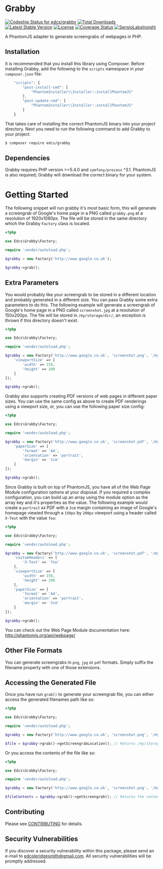 # Grabby 
[![Codeship Status for edcs/grabby](https://codeship.com/projects/da4c26b0-b5f2-0133-6bbf-724fe1788ad4/status?branch=master)](https://codeship.com/projects/134212) 
[![Total Downloads](https://poser.pugx.org/edcs/grabby/downloads)](https://packagist.org/packages/edcs/grabby)
[![Latest Stable Version](https://poser.pugx.org/edcs/grabby/v/stable)](https://packagist.org/packages/edcs/grabby)
[![License](https://poser.pugx.org/edcs/grabby/license)](https://packagist.org/packages/edcs/grabby)
[![Coverage Status](https://coveralls.io/repos/github/edcs/grabby/badge.svg?branch=master)](https://coveralls.io/github/edcs/grabby?branch=master) 
[![SensioLabsInsight](https://insight.sensiolabs.com/projects/8e1185a8-27f7-4eff-8de3-6b0e10179f90/mini.png)](https://insight.sensiolabs.com/projects/8e1185a8-27f7-4eff-8de3-6b0e10179f90)

A PhantomJS adapter to generate screengrabs of webpages in PHP.

## Installation

It is recommended that you install this library using Composer. Before installing Grabby, add the following to the
`scripts` namespace in your `composer.json` file:

```javascript
    "scripts": {
        "post-install-cmd": [
            "PhantomInstaller\\Installer::installPhantomJS"
        ],
        "post-update-cmd": [
            "PhantomInstaller\\Installer::installPhantomJS"
        ]
    }
```

That takes care of installing the correct PhantomJS binary into your project directory. Next you need to run the
following command to add Grabby to your project:

```bash
$ composer require edcs/grabby
```

## Dependencies

Grabby requires PHP version >=5.4.0 and `symfony/process` ^3.1. PhantomJS is also required; Grabby will download the
correct binary for your system.

# Getting Started

The following snippet will run grabby it's most basic form, this will generate a screengrab of Google's home page in a 
PNG called `grabby.png` at a resolution of 1920x1080px. The file will be stored in the same directory which the Grabby 
`Factory` class is located.

```php
<?php

use Edcs\Grabby\Factory;

require 'vendor/autoload.php';

$grabby = new Factory('http://www.google.co.uk');

$grabby->grab();
```    

## Extra Parameters

You would probably like your screengrab to be stored in a different location and probably generated in a different size.
You can pass Grabby some extra parameters to do this. The following example will generate a screengrab of Google's home 
page in a PNG called `screenshot.jpg` at a resolution of 150x200px. The file will be stored in `/my/storage/dir/`, an 
exception is thrown if this directory doesn't exist.

```php
<?php

use Edcs\Grabby\Factory;

require 'vendor/autoload.php';

$grabby = new Factory('http://www.google.co.uk', 'screenshot.png', '/my/storage/dir/', [
    'viewportSize' => [
        'width' => 150,
        'height' => 200
    ]
]);

$grabby->grab();
```

Grabby also supports creating PDF versions of web pages in different paper sizes. You can use the same config as above
to create PDF renderings using a viewport size, or, you can use the following paper size config:

```php
<?php

use Edcs\Grabby\Factory;

require 'vendor/autoload.php';

$grabby = new Factory('http://www.google.co.uk', 'screenshot.pdf', '/my/storage/dir/', [
    'paperSize' => [
        'format' => 'A4',
        'orientation' => 'portrait',
        'margin' => '1cm'
    ]
]);

$grabby->grab();
```

Since Grabby is built on top of PhantomJS, you have all of the Web Page Module configuration options at your disposal. If
you required a complex configuration, you can build up an array using the module option as the array key and it's properties
as the value. The following example would create a `portrait` `A4` PDF with a `3cm` margin containing an image of Google's
homepage viewied through a `150px` by `200px` viewport using a header called `X-Test` with the value `foo`:

```php
<?php

use Edcs\Grabby\Factory;

require 'vendor/autoload.php';

$grabby = new Factory('http://www.google.co.uk', 'screenshot.pdf', '/my/storage/dir/', [
    'customHeaders' => [
        'X-Test' => 'foo'
    ],
    'viewportSize' => [
        'width' => 150,
        'height' => 200
    ],
    'paperSize' => [
        'format' => 'A4',
        'orientation' => 'portrait',
        'margin' => '3cm'
    ]
]);

$grabby->grab();
```

You can check out the Web Page Module documentation here: http://phantomjs.org/api/webpage/

## Other File Formats

You can generate screengrabs in `png`, `jpg` or `pdf` formats. Simply suffix the filename property with one of those 
extensions.

## Accessing the Generated File

Once you have run `grab()` to generate your screengrab file, you can either access the generated filenames path like so:

```php
<?php

use Edcs\Grabby\Factory;

require 'vendor/autoload.php';

$grabby = new Factory('http://www.google.co.uk', 'screenshot.png', '/my/storage/dir/', 150, 200);

$file = $grabby->grab()->getScreengrabLocation(); // Returns /my/storage/dir/screenshot.png
```    

Or you access the contents of the file like so:

```php
<?php

use Edcs\Grabby\Factory;

require 'vendor/autoload.php';

$grabby = new Factory('http://www.google.co.uk', 'screenshot.png', '/my/storage/dir/', 150, 200);

$fileContents = $grabby->grab()->getScreengrab(); // Returns the contents of /my/storage/dir/screenshot.png
```    

## Contributing

Please see [CONTRIBUTING](https://github.com/edcs/grabby/blob/master/CONTRIBUTING.md) for details.

## Security Vulnerabilities

If you discover a security vulnerability within this package, please send an e-mail to edcoleridgesmith@gmail.com. All 
security vulnerabilities will be promptly addressed.
